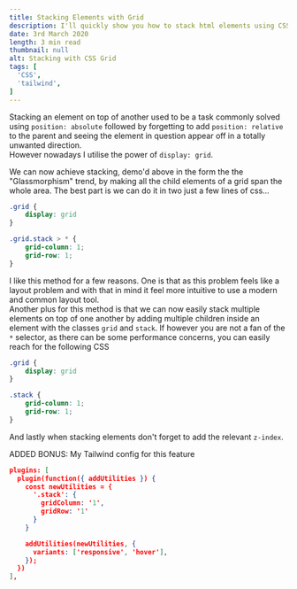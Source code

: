 ```yaml
---
title: Stacking Elements with Grid
description: I'll quickly show you how to stack html elements using CSS Grid.
date: 3rd March 2020
length: 3 min read
thumbnail: null
alt: Stacking with CSS Grid
tags: [
  'CSS',
  'tailwind',
]
---
```


Stacking an element on top of another used to be a task commonly solved using  `position: absolute` followed by forgetting to add `position: relative` to the parent and seeing the element in question appear off in a totally unwanted direction.
<br>
However nowadays I utilise the power of `display: grid`.

<div class=" m-auto h-96">
  <div class="h-full p-12 bg-gradient-to-r from-purple-400 via-pink-500 to-red-500 rounded grid stack">
    <div class="grid transform -translate-x-4 mb-6">
      <div class="stack glass z-10"></div>
      <div class="stack glass z-20 transform translate-x-8 translate-y-6"></div>
    </div>
  </div>
</div>

We can now achieve stacking, demo'd above in the form the the "Glassmorphism" trend, by making all the child elements of a grid span the whole area. The best part is we can do it in two just a few lines of css...

```css
.grid {
	display: grid
}

.grid.stack > * {
    grid-column: 1;
    grid-row: 1;
}
```

I like this method for a few reasons. One is that as this problem feels like a layout problem and with that in mind it feel more intuitive to use a modern and common layout tool.
<br>
Another plus for this method is that we can now easily stack multiple elements on top of one another by adding multiple children inside an element with the classes `grid`  and `stack`. If however you are not a fan of the `*` selector, as there can be some performance concerns, you can easily reach for the following CSS

```css
.grid {
	display: grid
}

.stack {
    grid-column: 1;
    grid-row: 1;
}
```

And lastly when stacking elements don't forget to add the relevant `z-index`.

ADDED BONUS: My Tailwind config for this feature

```json
plugins: [
  plugin(function({ addUtilities }) {
    const newUtilities = {
      '.stack': {
        gridColumn: '1',
        gridRow: '1'
      }
    }

    addUtilities(newUtilities, {
      variants: ['responsive', 'hover'],
    });
  })
],
```
